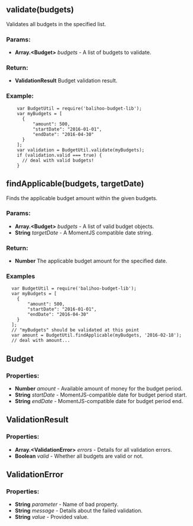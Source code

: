 

<!-- Start src/Budget.coffee -->

<!-- End src/Budget.coffee -->

<!-- Start src/BudgetUtil.coffee -->

## validate(budgets)

Validates all budgets in the specified list.

### Params:

* **Array.\<Budget>** *budgets* - A list of budgets to validate.

### Return:

* **ValidationResult** Budget validation result.

### Example:
        var BudgetUtil = require('balihoo-budget-lib');
        var myBudgets = [
          {
              "amount": 500,
              "startDate": "2016-01-01",
              "endDate": "2016-04-30"
          }
        ];
        var validation = BudgetUtil.validate(myBudgets);
        if (validation.valid === true) {
          // deal with valid budgets!
        }

## findApplicable(budgets, targetDate)

Finds the applicable budget amount within the given budgets.

### Params:

* **Array.\<Budget>** *budgets* - A list of valid budget objects.
* **String** *targetDate* - A MomentJS compatible date string.

### Return:

* **Number** The applicable budget amount for the specified date.

### Examples
      var BudgetUtil = require('balihoo-budget-lib');
      var myBudgets = [
        {
            "amount": 500,
            "startDate": "2016-01-01",
            "endDate": "2016-04-30"
        }
      ];
      // "myBudgets" should be validated at this point
      var amount = BudgetUtil.findApplicable(myBudgets, '2016-02-18');
      // deal with amount...

## Budget

### Properties:

* **Number** *amount* - Available amount of money for the budget period.
* **String** *startDate* - MomentJS-compatible date for budget period start.
* **String** *endDate* - MomentJS-compatible date for budget period end.

## ValidationResult

### Properties:

* **Array.\<ValidationError>** *errors* - Details for all validation errors.
* **Boolean** *valid* - Whether all budgets are valid or not.

## ValidationError

### Properties:

* **String** *parameter* - Name of bad property.
* **String** *message* - Details about the failed validation.
* **String** *value* - Provided value.

<!-- End src/BudgetUtil.coffee -->

<!-- Start src/ValidationError.coffee -->

<!-- End src/ValidationError.coffee -->

